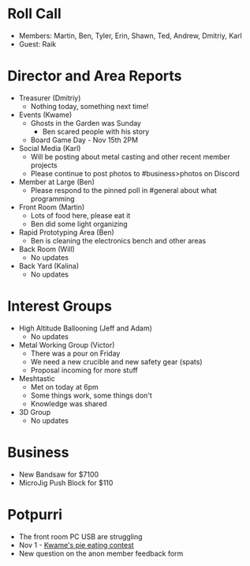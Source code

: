 # Roll Call
- Members: Martin, Ben, Tyler, Erin, Shawn, Ted, Andrew, Dmitriy, Karl
- Guest: Raik

# Director and Area Reports
- Treasurer (Dmitriy)
  - Nothing today, something next time!
- Events (Kwame)
  - Ghosts in the Garden was Sunday
    - Ben scared people with his story
  - Board Game Day - Nov 15th 2PM
- Social Media (Karl)
  - Will be posting about metal casting and other recent member projects
  - Please continue to post photos to #business>photos on Discord
- Member at Large (Ben)
  - Please respond to the pinned poll in #general about what programming
- Front Room (Martin)
  - Lots of food here, please eat it
  - Ben did some light organizing
- Rapid Prototyping Area (Ben)
  - Ben is cleaning the electronics bench and other areas
- Back Room (Will)
  - No updates
- Back Yard (Kalina)
  - No updates

# Interest Groups
- High Altitude Ballooning (Jeff and Adam)
  - No updates
- Metal Working Group (Victor)
  - There was a pour on Friday
  - We need a new crucible and new safety gear (spats)
  - Proposal incoming for more stuff
- Meshtastic
  - Met on today at 6pm
  - Some things work, some things don't
  - Knowledge was shared
- 3D Group
  - No updates

# Business
- New Bandsaw for $7100
- MicroJig Push Block for $110

# Potpurri
- The front room PC USB are struggling
- Nov 1 - [Kwame's pie eating contest](https://southsidepie.com/)
- New question on the anon member feedback form
